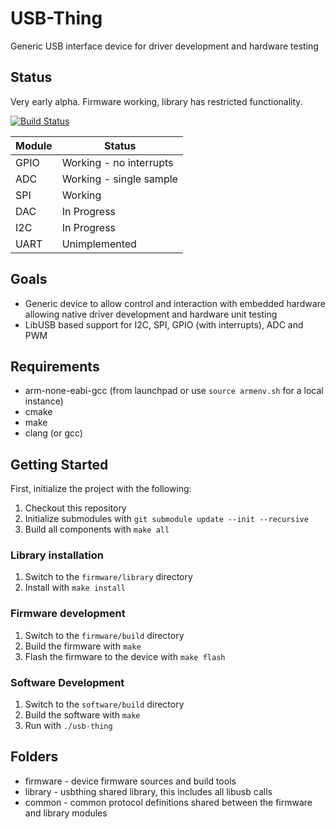 # USB-Thing

Generic USB interface device for driver development and hardware testing

## Status
Very early alpha. Firmware working, library has restricted functionality.

[![Build Status](https://api.travis-ci.org/ryankurte/USB-Thing.svg)](https://travis-ci.org/ryankurte/USB-Thing)

| Module | Status                   |
|--------|--------------------------|
|GPIO    |Working - no interrupts   |
|ADC     |Working - single sample   |
|SPI     |Working                   |
|DAC     |In Progress               |
|I2C     |In Progress               |
|UART    |Unimplemented             |

## Goals

 - Generic device to allow control and interaction with embedded hardware allowing native driver development and hardware unit testing
 - LibUSB based support for I2C, SPI, GPIO (with interrupts), ADC and PWM

## Requirements

* arm-none-eabi-gcc (from launchpad or use `source armenv.sh` for a local instance)
* cmake
* make
* clang (or gcc)

## Getting Started

First, initialize the project with the following:

1. Checkout this repository
2. Initialize submodules with `git submodule update --init --recursive`
3. Build all components with `make all`

### Library installation

1. Switch to the `firmware/library` directory
2. Install with `make install`

### Firmware development

1. Switch to the `firmware/build` directory
2. Build the firmware with `make`
3. Flash the firmware to the device with `make flash`

### Software Development

1. Switch to the `software/build` directory
2. Build the software with `make`
3. Run with `./usb-thing`


## Folders

* firmware - device firmware sources and build tools
* library - usbthing shared library, this includes all libusb calls
* common - common protocol definitions shared between the firmware and library modules

